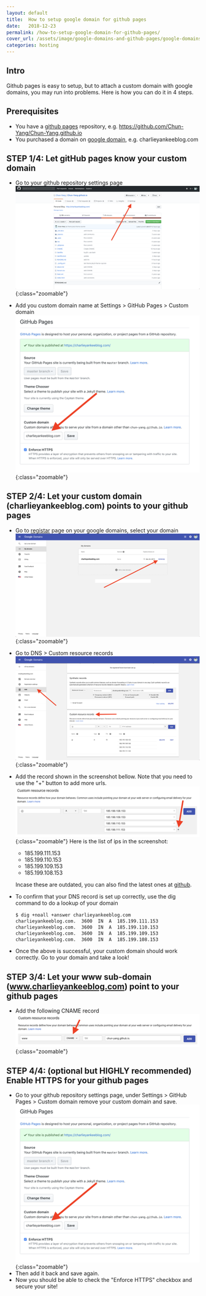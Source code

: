 ```yaml
---
layout: default
title:  How to setup google domain for github pages
date:   2018-12-23
permalink: /how-to-setup-google-domain-for-github-pages/
cover_url: /assets/image/google-domains-and-github-pages/google-domains-and-github-pages-cover.png
categories: hosting
---
```


## Intro
Github pages is easy to setup, but to attach a custom domain with google domains, you may run into problems. Here is how you can do it in 4 steps.

## Prerequisites
- You have a [github pages](https://pages.github.com/) repository, e.g. https://github.com/Chun-Yang/Chun-Yang.github.io
- You purchased a domain on [google domain](https://www.domains.google), e.g. charlieyankeeblog.com

## STEP 1/4: Let gitHub pages know your custom domain
- Go to your github repository settings page
  ![GitHub Settings](/assets/image/google-domains-and-github-pages/github-settings.png){:class="zoomable"}

- Add you custom domain name at Settings > GitHub Pages > Custom domain
  ![GitHub Settings Github Pages](/assets/image/google-domains-and-github-pages/github-github-pages.png){:class="zoomable"}

## STEP 2/4: Let your custom domain (charlieyankeeblog.com) points to your github pages
- Go to [registar](https://domains.google.com/m/registrar/) page on your google domains, select your domain
  ![Google Domain Register](/assets/image/google-domains-and-github-pages/google-domain-list.png){:class="zoomable"}

- Go to DNS > Custom resource records
  ![DNS Custom resource records](/assets/image/google-domains-and-github-pages/google-domain-custom-resource.png){:class="zoomable"}

- Add the record shown in the screenshot bellow. Note that you need to use the "+" button to add more urls.
  ![A record](/assets/image/google-domains-and-github-pages/google-domains-a-record.png){:class="zoomable"}
  Here is the list of ips in the screenshot:
  - 185.199.111.153
  - 185.199.110.153
  - 185.199.109.153
  - 185.199.108.153

  
  Incase these are outdated, you can also find the latest ones at [github](https://help.github.com/articles/setting-up-an-apex-domain/#configuring-a-records-with-your-dns-provider).

- To confirm that your DNS record is set up correctly, use the dig command to do a lookup of your domain
  ```console
  $ dig +noall +answer charlieyankeeblog.com
  charlieyankeeblog.com.  3600  IN  A  185.199.111.153
  charlieyankeeblog.com.  3600  IN  A  185.199.110.153
  charlieyankeeblog.com.  3600  IN  A  185.199.109.153
  charlieyankeeblog.com.  3600  IN  A  185.199.108.153
  ```

- Once the above is successful, your custom domain should work correctly. Go to your domain and take a look!

## STEP 3/4: Let your www sub-domain (www.charlieyankeeblog.com) point to your github pages
- Add the following CNAME record
  ![CNAME record](/assets/image/google-domains-and-github-pages/cname-record.png){:class="zoomable"}

## STEP 4/4: (optional but HIGHLY recommended) Enable HTTPS for your github pages
- Go to your github repository settings page, under Settings > GitHub Pages > Custom domain
  remove your custom domain and save.
  ![GitHub Settings Github Pages](/assets/image/google-domains-and-github-pages/github-github-pages.png){:class="zoomable"}
- Then add it back and save again.
- Now you should be able to check the "Enforce HTTPS" checkbox and secure your site!
